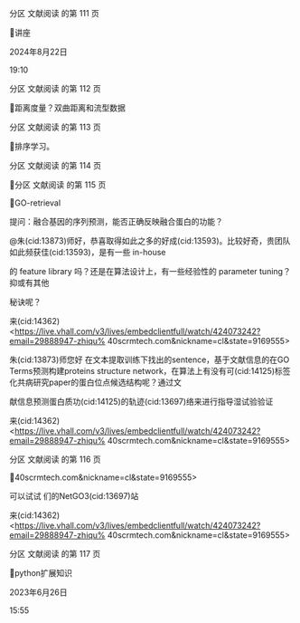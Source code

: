 分区 文献阅读 的第 111 页

讲座

2024年8月22日

19:10

分区 文献阅读 的第 112 页

距离度量？双曲距离和流型数据

分区 文献阅读 的第 113 页

排序学习。

分区 文献阅读 的第 114 页

分区 文献阅读 的第 115 页

GO-retrieval

提问：融合基因的序列预测，能否正确反映融合蛋白的功能？

@朱(cid:13873)师好，恭喜取得如此之多的好成(cid:13593)。比较好奇，贵团队如此频获佳(cid:13593)，是有一些 in-house

的 feature library 吗？还是在算法设计上，有一些经验性的 parameter tuning？抑或有其他

秘诀呢？

来(cid:14362) <https://live.vhall.com/v3/lives/embedclientfull/watch/424073242?email=29888947-zhiqu%
40scrmtech.com&nickname=cl&state=9169555>

朱(cid:13873)师您好 在文本提取训练下找出的sentence，基于文献信息的在GO Terms预测构建proteins
structure network，在算法上有没有可(cid:14125)标签化共病研究paper的蛋白位点候选结构呢？通过文

献信息预测蛋白质功(cid:14125)的轨迹(cid:13697)络来进行指导湿试验验证

来(cid:14362) <https://live.vhall.com/v3/lives/embedclientfull/watch/424073242?email=29888947-zhiqu%
40scrmtech.com&nickname=cl&state=9169555>

分区 文献阅读 的第 116 页

40scrmtech.com&nickname=cl&state=9169555>

可以试试 们的NetGO3(cid:13697)站

来(cid:14362) <https://live.vhall.com/v3/lives/embedclientfull/watch/424073242?email=29888947-zhiqu%
40scrmtech.com&nickname=cl&state=9169555>

分区 文献阅读 的第 117 页

python扩展知识

2023年6月26日

15:55